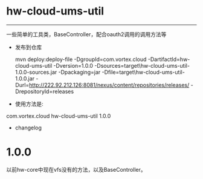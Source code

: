 # hw-cloud-ums-util

------------------------------
一些简单的工具类，BaseController，配合oauth2调用的调用方法等

- 发布到仓库

	mvn deploy:deploy-file -DgroupId=com.vortex.cloud -DartifactId=hw-cloud-ums-util -Dversion=1.0.0 -Dsources=target\hw-cloud-ums-util-1.0.0-sources.jar -Dpackaging=jar -Dfile=target\hw-cloud-ums-util-1.0.0.jar -Durl=http://222.92.212.126:8081/nexus/content/repositories/releases/ -DrepositoryId=releases
	

- 使用方法是:

<dependency>
        <groupId>com.vortex.cloud</groupId>
        <artifactId>hw-cloud-ums-util</artifactId>
        <version>1.0.0</version>
</dependency>

	
- changelog


# 1.0.0
以前hw-core中现在vfs没有的方法，以及BaseController。